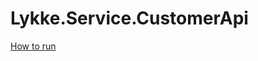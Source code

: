 # Lykke.Service.CustomerApi

[How to run](https://github.com/OpenMAVN/Welcome/blob/master/how-to-run-backend.md)
